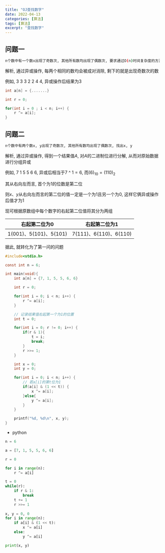 ```yaml
---
title: "OJ查找数字"
date: 2022-04-13
categories: [算法]
tags: [算法]
excerpt: "查找数字"
---
```


## 问题一

```sh
n个数中有一个数x出现了奇数次, 其他所有数均出现了偶数次, 要求通过O(n)时间复杂度的方法, 求x
```

解析, 通过异或操作, 每两个相同的数均会被成对消除, 剩下的就是出现奇数次的数

例如, $3$ $3$ $3$ $2$ $2$ $4$ $4$, 异或操作后结果为$3$

```c
int a[n] = {.......}

int r = 0;

for(int i = 0 ; i < n; i++) {
    r ^= a[i];
}
```

## 问题二

```sh
n个数中有两个数x, y出现了奇数次, 其他所有数均出现了偶数次, 找出x, y
```

解析, 通过异或操作, 得到一个结果值$A$, 对$A$的二进制位进行分解, 从而对原始数据进行分组异或

例如, $7$ $1$ $5$ $5$ $6$ $6$, 异或后相当于$7$ ^ $1 = 6$, 而$(6)_{10} = (110)_{2}$

其从右向左而言, 首个为$1$的位数是第二位

则$x、y$从右向左而言的第二位的值一定是一个为$1$且另一个为$0$, 这样它俩异或操作后值才为$1$

现可根据原数组中每个数字的右起第二位值将其分为两组


| 右起第二位为$0$            | 右起第二位为$1$            |
| -------------------------- | -------------------------- |
| $1(001) 、5(101) 、5(101)$ | $7(111) 、6(110) 、6(110)$ |

据此, 就转化为了第一问的问题

```c
#include<stdio.h>

const int n = 6;

int main(void){
    int a[n] = {7, 1, 5, 5, 6, 6}

    int r = 0;

    for(int i = 0; i < n; i++) {
        r ^= a[i];
    }

    // 记录结果值右起第一个为1的位置
    int t = 0;

    for(int i = 0; r != 0; i++) {
        if(r & 1){
            t = i;
            break;
        }
        r >>= 1;
    }

    int x = 0;
    int y = 0;

    for(int i = 0; i < n; i++) {
        // 若a[i]的第t位为1
        if(a[i] & (1 << t)) {
            x ^= a[i];
        }else{
            y ^= a[i];
        }
    }

    printf("%d, %d\n", x, y);
}
```

- python

```py
n = 6

a = [7, 1, 5, 5, 6, 6]

r = 0

for i in range(n):
    r ^= a[i]

t = 0
while(r):
    if r & 1:
        break
    t += 1
    r >>= 1
    
x, y = 0, 0
for i in range(n):
    if a[i] & (1 << t):
        x ^= a[i]
    else:
        y ^= a[i]

print(x, y)
```